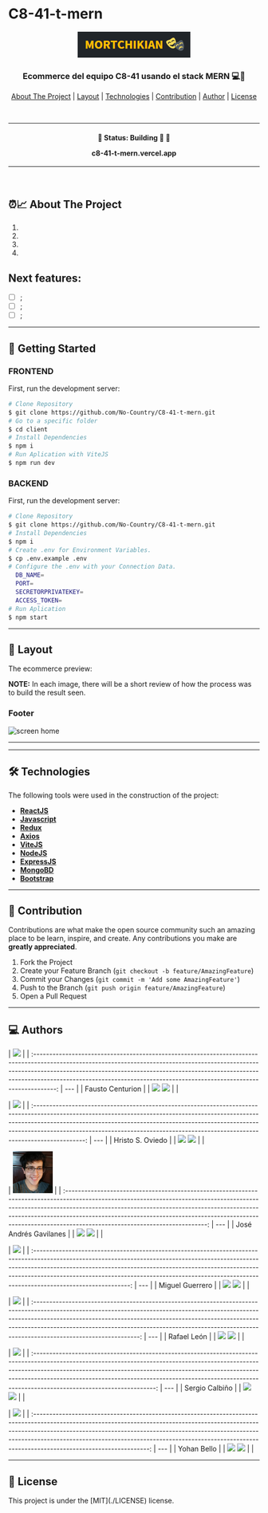 # C8-41-t-mern

<div align="center">
  <img alt="logo"  src="./client/images/logo.png">
</div>

<h3 align="center">
    Ecommerce del equipo C8-41 usando el stack MERN 💻🚀
</h3>

<p align="center">
  <a href="#about-the-project">About The Project</a> |
  <a href="#layout">Layout</a> |
  <a href="#technologies">Technologies</a> |
  <a href="#contribution">Contribution</a> |
  <a href="#authors">Author</a> |
  <a href="#license">License</a>
</p>

</br>

---

<h4 align="center">
	🚧 Status: Building 🚀  🚧

  <p align="center"> c8-41-t-mern.vercel.app </p>

</h4>

---

</br>

<h2 id="about-the-project" > ⏰📈 About The Project </h2>

1.
2.
3.
4.

## Next features:

- [ ] ;
- [ ] ;
- [ ] ;

---

## 🚀 Getting Started

### FRONTEND

First, run the development server:

```bash
# Clone Repository
$ git clone https://github.com/No-Country/C8-41-t-mern.git
# Go to a specific folder
$ cd client
# Install Dependencies
$ npm i
# Run Aplication with ViteJS
$ npm run dev
```

### BACKEND

First, run the development server:

```bash
# Clone Repository
$ git clone https://github.com/No-Country/C8-41-t-mern.git
# Install Dependencies
$ npm i
# Create .env for Environment Variables.
$ cp .env.example .env
# Configure the .env with your Connection Data.
  DB_NAME=
  PORT=
  SECRETORPRIVATEKEY=
  ACCESS_TOKEN=
# Run Aplication
$ npm start
```

---

<h2 id="layout" >🎨  Layout </h2>

The ecommerce preview:

**NOTE:** In each image, there will be a short review of how the process was to build the result seen.

### Footer

![screen home](../C8-41-t-mern/client/images/preview/footer.png)

---

---

<h2 id="technologies"> 🛠 Technologies </h2>

The following tools were used in the construction of the project:

- **[ReactJS](https://reactjs.org)**
- **[Javascript](https://www.javascript.com/)**
- **[Redux](https://redux.js.org/)**
- **[Axios](https://github.com/axios/axios)**
- **[ViteJS](https://vitejs.dev/)**
- **[NodeJS](https://nodejs.org/en/)**
- **[ExpressJS](https://expressjs.com/)**
- **[MongoBD](https://www.mongodb.com/)**
- **[Bootstrap](https://getbootstrap.com/)**

---

<h2 id="contribution"> 💪 Contribution </h2>

Contributions are what make the open source community such an amazing place to be learn, inspire, and create. Any contributions you make are **greatly appreciated**.

1. Fork the Project
2. Create your Feature Branch (`git checkout -b feature/AmazingFeature`)
3. Commit your Changes (`git commit -m 'Add some AmazingFeature'`)
4. Push to the Branch (`git push origin feature/AmazingFeature`)
5. Open a Pull Request

---

<h2 id="authors"> 💻 Authors </h2>

|                                                                                                              <img src="https://avatars.githubusercontent.com/u/116735818?v=4" width=80>                                                                                                               |
| :-------------------------------------------------------------------------------------------------------------------------------------------------------------------------------------------------------------------------------------------------------------------------------------------------------------------------------: | --- |
|                                                                                                                                                         Fausto Centurion                                                                                                                                                          |
| <a href="https://github.com/Fgc1997"><img src="https://img.shields.io/badge/github-%23121011.svg?&style=for-the-badge&logo=github&logoColor=white"/></a> <a href="https://www.linkedin.com/in/fausto-centuri%C3%B3n-084b46219/"><img src="https://img.shields.io/badge/linkedin%20-%230077B5.svg?&style=for-the-badge&logo=linkedin&logoColor=white"/></a> |     |

|                                                                                                                                 <img src="https://avatars.githubusercontent.com/u/18898891?v=4" width=80>                                                                                                                                  |
| :----------------------------------------------------------------------------------------------------------------------------------------------------------------------------------------------------------------------------------------------------------------------------------------------------------------------------------------: | --- |
|                                                                                                                                                              Hristo S. Oviedo                                                                                                                                                              |
| <a href="https://github.com/hristoviedo"><img src="https://img.shields.io/badge/github-%23121011.svg?&style=for-the-badge&logo=github&logoColor=white"/></a> <a href="https://www.linkedin.com/in/hristoviedo/"><img src="https://img.shields.io/badge/linkedin%20-%230077B5.svg?&style=for-the-badge&logo=linkedin&logoColor=white"/></a> |     |

|                                                                                                                                                         <img src="./client/images/authors/pepe.jpg" width=80>                                                                                                                                                          |
| :--------------------------------------------------------------------------------------------------------------------------------------------------------------------------------------------------------------------------------------------------------------------------------------------------------------------------------------------------------------------: | --- |
|                                                                                                                                                                         José Andrés Gavilanes                                                                                                                                                                          |
| <a href="https://github.com/joseandresgavilanes"><img src="https://img.shields.io/badge/github-%23121011.svg?&style=for-the-badge&logo=github&logoColor=white"/></a> <a href="https://www.linkedin.com/in/jose-andres-gavilanes-2954691b5/"><img src="https://img.shields.io/badge/linkedin%20-%230077B5.svg?&style=for-the-badge&logo=linkedin&logoColor=white"/></a> |     |

|                                                                                                                                        <img src="https://avatars.githubusercontent.com/u/91755159?v=4" width=80>                                                                                                                                         |
| :------------------------------------------------------------------------------------------------------------------------------------------------------------------------------------------------------------------------------------------------------------------------------------------------------------------------------------------------------: | --- |
|                                                                                                                                                                     Miguel Guerrero                                                                                                                                                                      |
| <a href="https://github.com/Eiine"><img src="https://img.shields.io/badge/github-%23121011.svg?&style=for-the-badge&logo=github&logoColor=white"/></a> <a href="https://www.linkedin.com/in/miguel-guerrero-403939194/"><img src="https://img.shields.io/badge/linkedin%20-%230077B5.svg?&style=for-the-badge&logo=linkedin&logoColor=white"/></a> |     |

|                                                                                                                                          <img src="https://avatars.githubusercontent.com/u/41965141?v=4" width=80>                                                                                                                                          |
| :---------------------------------------------------------------------------------------------------------------------------------------------------------------------------------------------------------------------------------------------------------------------------------------------------------------------------------------------------------: | --- |
|                                                                                                                                                                         Rafael León                                                                                                                                                                         |
| <a href="https://github.com/rafa2701"><img src="https://img.shields.io/badge/github-%23121011.svg?&style=for-the-badge&logo=github&logoColor=white"/></a> <a href="#"><img src="https://img.shields.io/badge/linkedin%20-%230077B5.svg?&style=for-the-badge&logo=linkedin&logoColor=white"/></a> |     |

|                                                                                                                                            <img src="https://avatars.githubusercontent.com/u/88241852?v=4" width=80>                                                                                                                                             |
| :--------------------------------------------------------------------------------------------------------------------------------------------------------------------------------------------------------------------------------------------------------------------------------------------------------------------------------------------------------------: | --- |
|                                                                                                                                                                          Sergio Calbiño                                                                                                                                                                          |
| <a href="https://github.com/SergioCalbino"><img src="https://img.shields.io/badge/github-%23121011.svg?&style=for-the-badge&logo=github&logoColor=white"/></a> <a href="https://www.linkedin.com/in/sergio-oscar/"><img src="https://img.shields.io/badge/linkedin%20-%230077B5.svg?&style=for-the-badge&logo=linkedin&logoColor=white"/></a> |     |

|                                                                                                                                           <img src="https://avatars.githubusercontent.com/u/33527556?v=4" width=80>                                                                                                                                            |
| :------------------------------------------------------------------------------------------------------------------------------------------------------------------------------------------------------------------------------------------------------------------------------------------------------------------------------------------------------------: | --- |
|                                                                                                                                                                          Yohan Bello                                                                                                                                                                           |
| <a href="https://github.com/yohanolmedo"><img src="https://img.shields.io/badge/github-%23121011.svg?&style=for-the-badge&logo=github&logoColor=white"/></a> <a href="#"><img src="https://img.shields.io/badge/linkedin%20-%230077B5.svg?&style=for-the-badge&logo=linkedin&logoColor=white"/></a> |     |

---

<h2 id="license"> 📝 License </h2>
This project is under the [MIT](./LICENSE) license.
